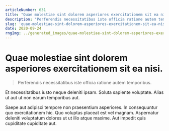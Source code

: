 ```yaml
---
articleNumber: 631
title: "Quae molestiae sint dolorem asperiores exercitationem sit ea nisi."
description: "Perferendis necessitatibus iste officia ratione autem temporibus."
slug: 'quae-molestiae-sint-dolorem-asperiores-exercitationem-sit-ea-nisi.'
date: 2020-09-24
rngImg: ../generated_images/quae-molestiae-sint-dolorem-asperiores-exercitationem-sit-ea-nisi..jpg
---
```


# Quae molestiae sint dolorem asperiores exercitationem sit ea nisi.

> Perferendis necessitatibus iste officia ratione autem temporibus.

Et necessitatibus iusto neque deleniti ipsam. Soluta sapiente voluptate. Alias ut aut ut non earum temporibus aut.
 Saepe aut adipisci tempore non praesentium asperiores. In consequuntur quo exercitationem hic. Quo voluptas placeat est vel magnam. Aspernatur deleniti voluptatum dolores ut ut illo atque maxime. Aut impedit quis cupiditate cupiditate aut.
